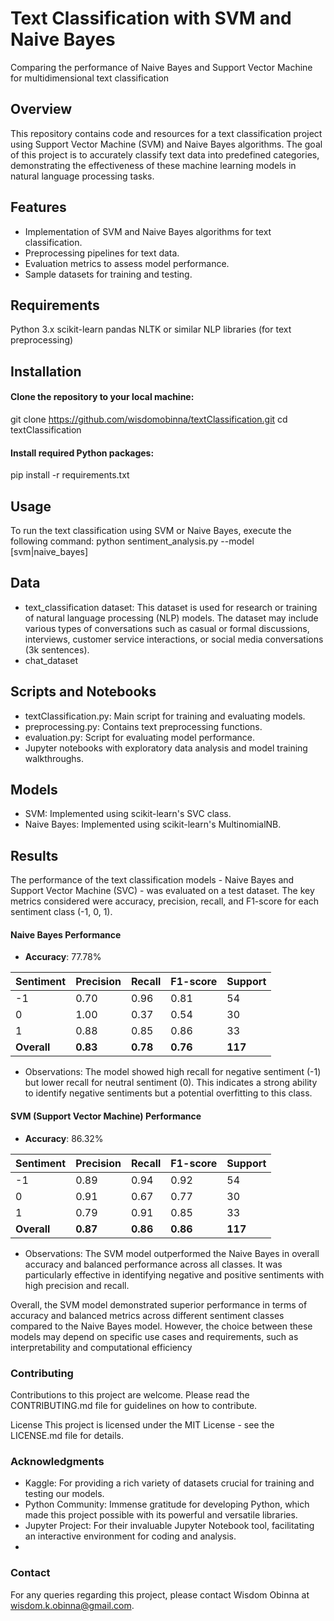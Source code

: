 # Text Classification with SVM and Naive Bayes
Comparing the performance of Naive Bayes and Support Vector Machine for multidimensional text classification
## Overview
This repository contains code and resources for a text classification project using Support Vector Machine (SVM) and Naive Bayes algorithms. The goal of this project is to accurately classify text data into predefined categories, demonstrating the effectiveness of these machine learning models in natural language processing tasks.

## Features
- Implementation of SVM and Naive Bayes algorithms for text classification.
- Preprocessing pipelines for text data.
- Evaluation metrics to assess model performance.
- Sample datasets for training and testing.

## Requirements
Python 3.x
scikit-learn
pandas
NLTK or similar NLP libraries (for text preprocessing)

## Installation
#### Clone the repository to your local machine:
git clone https://github.com/wisdomobinna/textClassification.git
cd textClassification
#### Install required Python packages:
pip install -r requirements.txt

## Usage
To run the text classification using SVM or Naive Bayes, execute the following command:
python sentiment_analysis.py --model [svm|naive_bayes]

## Data
- text_classification dataset: This dataset is used for research or training of natural language processing (NLP) models. The dataset may include various types of conversations such as casual or formal discussions, interviews, customer service interactions, or social media conversations (3k sentences).
- chat_dataset

## Scripts and Notebooks
- textClassification.py: Main script for training and evaluating models.
- preprocessing.py: Contains text preprocessing functions.
- evaluation.py: Script for evaluating model performance.
- Jupyter notebooks with exploratory data analysis and model training walkthroughs.

## Models
- SVM: Implemented using scikit-learn's SVC class.
- Naive Bayes: Implemented using scikit-learn's MultinomialNB.

## Results
The performance of the text classification models - Naive Bayes and Support Vector Machine (SVC) - was evaluated on a test dataset. The key metrics considered were accuracy, precision, recall, and F1-score for each sentiment class (-1, 0, 1).
#### Naive Bayes Performance

- **Accuracy**: 77.78%

| Sentiment | Precision | Recall | F1-score | Support |
|-----------|-----------|--------|----------|---------|
| -1        | 0.70      | 0.96   | 0.81     | 54      |
| 0         | 1.00      | 0.37   | 0.54     | 30      |
| 1         | 0.88      | 0.85   | 0.86     | 33      |
| **Overall** | **0.83** | **0.78** | **0.76** | **117** |

- Observations: The model showed high recall for negative sentiment (-1) but lower recall for neutral sentiment (0). This indicates a strong ability to identify negative sentiments but a potential overfitting to this class.

#### SVM (Support Vector Machine) Performance

- **Accuracy**: 86.32%

| Sentiment | Precision | Recall | F1-score | Support |
|-----------|-----------|--------|----------|---------|
| -1        | 0.89      | 0.94   | 0.92     | 54      |
| 0         | 0.91      | 0.67   | 0.77     | 30      |
| 1         | 0.79      | 0.91   | 0.85     | 33      |
| **Overall** | **0.87** | **0.86** | **0.86** | **117** |

- Observations: The SVM model outperformed the Naive Bayes in overall accuracy and balanced performance across all classes. It was particularly effective in identifying negative and positive sentiments with high precision and recall.

Overall, the SVM model demonstrated superior performance in terms of accuracy and balanced metrics across different sentiment classes compared to the Naive Bayes model. However, the choice between these models may depend on specific use cases and requirements, such as interpretability and computational efficiency

### Contributing
Contributions to this project are welcome. Please read the CONTRIBUTING.md file for guidelines on how to contribute.

License
This project is licensed under the MIT License - see the LICENSE.md file for details.

### Acknowledgments
- Kaggle: For providing a rich variety of datasets crucial for training and testing our models.
- Python Community: Immense gratitude for developing Python, which made this project possible with its powerful and versatile libraries.
- Jupyter Project: For their invaluable Jupyter Notebook tool, facilitating an interactive environment for coding and analysis.
- 
### Contact
For any queries regarding this project, please contact Wisdom Obinna at wisdom.k.obinna@gmail.com.

